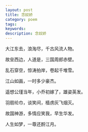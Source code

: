```yaml
---
layout: post
title: 念奴娇
category: poem
tags: 
keywords: 
description: 念奴娇
---
```



大江东去，浪淘尽，千古风流人物。

故垒西边，人道是，三国周郎赤壁。

乱石穿空，惊涛拍岸，卷起千堆雪。

江山如画，一时多少豪杰。 

遥想公瑾当年，小乔初嫁了，雄姿英发。

羽扇纶巾，谈笑间，樯虏灰飞烟灭。

故国神游，多情应笑我，早生华发。

人生如梦，一尊还酹江月。

